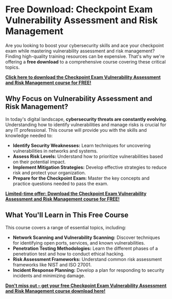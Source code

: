 # Free Download: Checkpoint Exam Vulnerability Assessment and Risk Management

Are you looking to boost your cybersecurity skills and ace your checkpoint exam while mastering vulnerability assessment and risk management? Finding high-quality training resources can be expensive. That's why we're offering a **free download** to a comprehensive course covering these critical topics.

[**Click here to download the Checkpoint Exam Vulnerability Assessment and Risk Management course for FREE!**](https://udemywork.com/checkpoint-exam-vulnerability-assessment-and-risk-management)

## Why Focus on Vulnerability Assessment and Risk Management?

In today's digital landscape, **cybersecurity threats are constantly evolving**. Understanding how to identify vulnerabilities and manage risks is crucial for any IT professional. This course will provide you with the skills and knowledge needed to:

*   **Identify Security Weaknesses:** Learn techniques for uncovering vulnerabilities in networks and systems.
*   **Assess Risk Levels:** Understand how to prioritize vulnerabilities based on their potential impact.
*   **Implement Mitigation Strategies:** Develop effective strategies to reduce risk and protect your organization.
*   **Prepare for the Checkpoint Exam:** Master the key concepts and practice questions needed to pass the exam.

[**Limited-time offer: Download the Checkpoint Exam Vulnerability Assessment and Risk Management course for FREE!**](https://udemywork.com/checkpoint-exam-vulnerability-assessment-and-risk-management)

## What You'll Learn in This Free Course

This course covers a range of essential topics, including:

*   **Network Scanning and Vulnerability Scanning:** Discover techniques for identifying open ports, services, and known vulnerabilities.
*   **Penetration Testing Methodologies:** Learn the different phases of a penetration test and how to conduct ethical hacking.
*   **Risk Assessment Frameworks:** Understand common risk assessment frameworks like NIST and ISO 27001.
*   **Incident Response Planning:** Develop a plan for responding to security incidents and minimizing damage.

[**Don't miss out – get your free Checkpoint Exam Vulnerability Assessment and Risk Management course download here!**](https://udemywork.com/checkpoint-exam-vulnerability-assessment-and-risk-management)

